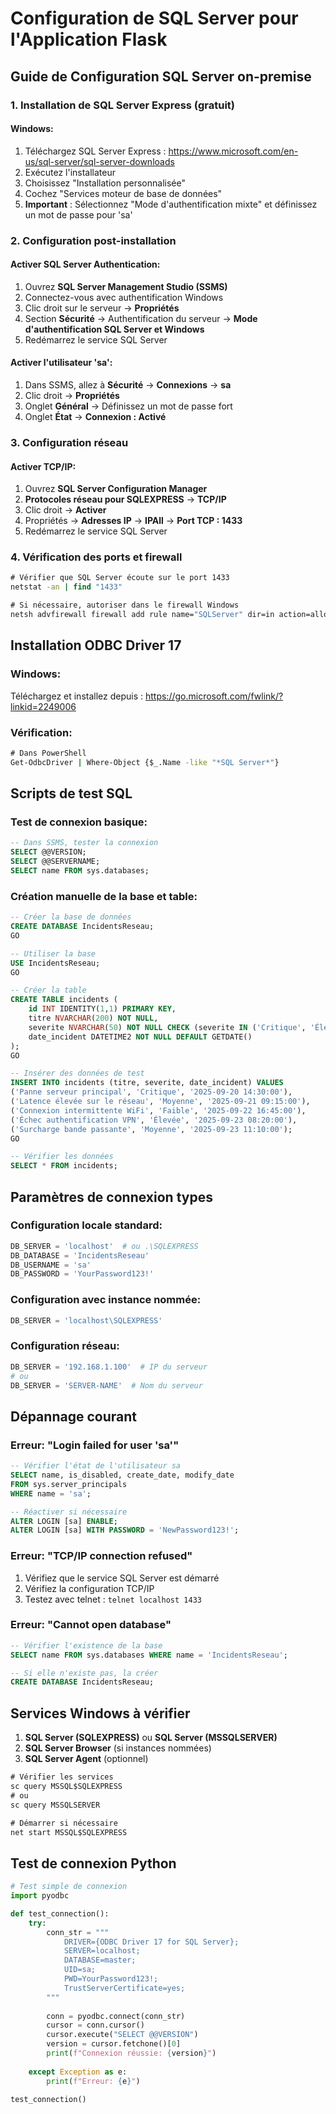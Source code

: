 # Configuration de SQL Server pour l'Application Flask

## Guide de Configuration SQL Server on-premise

### 1. Installation de SQL Server Express (gratuit)

#### Windows:
1. Téléchargez SQL Server Express : https://www.microsoft.com/en-us/sql-server/sql-server-downloads
2. Exécutez l'installateur
3. Choisissez "Installation personnalisée"
4. Cochez "Services moteur de base de données"
5. **Important** : Sélectionnez "Mode d'authentification mixte" et définissez un mot de passe pour 'sa'

### 2. Configuration post-installation

#### Activer SQL Server Authentication:
1. Ouvrez **SQL Server Management Studio (SSMS)**
2. Connectez-vous avec authentification Windows
3. Clic droit sur le serveur → **Propriétés**
4. Section **Sécurité** → Authentification du serveur → **Mode d'authentification SQL Server et Windows**
5. Redémarrez le service SQL Server

#### Activer l'utilisateur 'sa':
1. Dans SSMS, allez à **Sécurité** → **Connexions** → **sa**
2. Clic droit → **Propriétés**
3. Onglet **Général** → Définissez un mot de passe fort
4. Onglet **État** → **Connexion : Activé**

### 3. Configuration réseau

#### Activer TCP/IP:
1. Ouvrez **SQL Server Configuration Manager**
2. **Protocoles réseau pour SQLEXPRESS** → **TCP/IP**
3. Clic droit → **Activer**
4. Propriétés → **Adresses IP** → **IPAll** → **Port TCP : 1433**
5. Redémarrez le service SQL Server

### 4. Vérification des ports et firewall

```cmd
# Vérifier que SQL Server écoute sur le port 1433
netstat -an | find "1433"

# Si nécessaire, autoriser dans le firewall Windows
netsh advfirewall firewall add rule name="SQLServer" dir=in action=allow protocol=TCP localport=1433
```

## Installation ODBC Driver 17

### Windows:
Téléchargez et installez depuis : https://go.microsoft.com/fwlink/?linkid=2249006

### Vérification:
```cmd
# Dans PowerShell
Get-OdbcDriver | Where-Object {$_.Name -like "*SQL Server*"}
```

## Scripts de test SQL

### Test de connexion basique:
```sql
-- Dans SSMS, tester la connexion
SELECT @@VERSION;
SELECT @@SERVERNAME;
SELECT name FROM sys.databases;
```

### Création manuelle de la base et table:
```sql
-- Créer la base de données
CREATE DATABASE IncidentsReseau;
GO

-- Utiliser la base
USE IncidentsReseau;
GO

-- Créer la table
CREATE TABLE incidents (
    id INT IDENTITY(1,1) PRIMARY KEY,
    titre NVARCHAR(200) NOT NULL,
    severite NVARCHAR(50) NOT NULL CHECK (severite IN ('Critique', 'Élevée', 'Moyenne', 'Faible')),
    date_incident DATETIME2 NOT NULL DEFAULT GETDATE()
);
GO

-- Insérer des données de test
INSERT INTO incidents (titre, severite, date_incident) VALUES 
('Panne serveur principal', 'Critique', '2025-09-20 14:30:00'),
('Latence élevée sur le réseau', 'Moyenne', '2025-09-21 09:15:00'),
('Connexion intermittente WiFi', 'Faible', '2025-09-22 16:45:00'),
('Échec authentification VPN', 'Élevée', '2025-09-23 08:20:00'),
('Surcharge bande passante', 'Moyenne', '2025-09-23 11:10:00');
GO

-- Vérifier les données
SELECT * FROM incidents;
```

## Paramètres de connexion types

### Configuration locale standard:
```python
DB_SERVER = 'localhost'  # ou .\SQLEXPRESS
DB_DATABASE = 'IncidentsReseau'
DB_USERNAME = 'sa'
DB_PASSWORD = 'YourPassword123!'
```

### Configuration avec instance nommée:
```python
DB_SERVER = 'localhost\SQLEXPRESS'
```

### Configuration réseau:
```python
DB_SERVER = '192.168.1.100'  # IP du serveur
# ou
DB_SERVER = 'SERVER-NAME'  # Nom du serveur
```

## Dépannage courant

### Erreur: "Login failed for user 'sa'"
```sql
-- Vérifier l'état de l'utilisateur sa
SELECT name, is_disabled, create_date, modify_date 
FROM sys.server_principals 
WHERE name = 'sa';

-- Réactiver si nécessaire
ALTER LOGIN [sa] ENABLE;
ALTER LOGIN [sa] WITH PASSWORD = 'NewPassword123!';
```

### Erreur: "TCP/IP connection refused"
1. Vérifiez que le service SQL Server est démarré
2. Vérifiez la configuration TCP/IP
3. Testez avec telnet : `telnet localhost 1433`

### Erreur: "Cannot open database"
```sql
-- Vérifier l'existence de la base
SELECT name FROM sys.databases WHERE name = 'IncidentsReseau';

-- Si elle n'existe pas, la créer
CREATE DATABASE IncidentsReseau;
```

## Services Windows à vérifier

1. **SQL Server (SQLEXPRESS)** ou **SQL Server (MSSQLSERVER)**
2. **SQL Server Browser** (si instances nommées)
3. **SQL Server Agent** (optionnel)

```cmd
# Vérifier les services
sc query MSSQL$SQLEXPRESS
# ou
sc query MSSQLSERVER

# Démarrer si nécessaire
net start MSSQL$SQLEXPRESS
```

## Test de connexion Python

```python
# Test simple de connexion
import pyodbc

def test_connection():
    try:
        conn_str = """
            DRIVER={ODBC Driver 17 for SQL Server};
            SERVER=localhost;
            DATABASE=master;
            UID=sa;
            PWD=YourPassword123!;
            TrustServerCertificate=yes;
        """
        
        conn = pyodbc.connect(conn_str)
        cursor = conn.cursor()
        cursor.execute("SELECT @@VERSION")
        version = cursor.fetchone()[0]
        print(f"Connexion réussie: {version}")
        
    except Exception as e:
        print(f"Erreur: {e}")

test_connection()
```